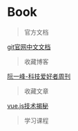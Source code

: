 

# Book

> 官方文档

[git官网中文文档](https://git-scm.com/book/zh/v2/%E8%B5%B7%E6%AD%A5-%E5%85%B3%E4%BA%8E%E7%89%88%E6%9C%AC%E6%8E%A7%E5%88%B6)

> 收藏博客

[阮一峰-科技爱好者周刊](https://github.com/ruanyf/weekly)

> 收藏文章

[vue.js技术揭秘](https://ustbhuangyi.github.io/vue-analysis/)

> 学习课程


